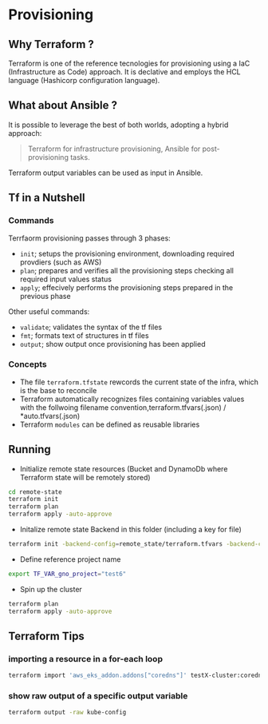 # Provisioning

## Why Terraform ?

Terraform is one of the reference tecnologies for provisioning using a IaC (Infrastructure as Code) approach.
It is declative and employs the HCL language (Hashicorp configuration language).

## What about Ansible ?

It is possible to leverage the best of both worlds, adopting a hybrid approach:
> Terraform for infrastructure provisioning, Ansible for post-provisioning tasks.

Terraform output variables can be used as input in Ansible.

## Tf in a Nutshell

### Commands

Terrfaorm provisioning passes through 3 phases:

- `init`; setups the provisioning environment, downloading required provdiers (such as AWS)
- `plan`; prepares and verifies all the provisioning steps checking all required input values status
- `apply`; effecively performs the provisioning steps prepared in the previous phase

Other useful commands:

- `validate`; validates the syntax of the tf files
- `fmt`; formats text of structures in tf files
- `output`; show output once provisioning has been applied

### Concepts

- The file `terraform.tfstate` rewcords the  current state of the infra, which is the base to reconcile
- Terraform automatically recognizes files containing variables values with the follwoing filename convention,terraform.tfvars(.json) / *auto.tfvars(.json)
- Terraform `modules` can be defined as reusable libraries

## Running

- Initialize remote state resources (Bucket and DynamoDb where Terraform state will be remotely stored)

```bash
cd remote-state
terraform init
terraform plan
terraform apply -auto-approve 
```

- Initalize remote state Backend in this folder (including a key for file)

```bash
terraform init -backend-config=remote_state/terraform.tfvars -backend-config="key=test6-terraform-state/terraform.tfstate"
```

- Define reference project name

```bash
export TF_VAR_gno_project="test6"
```

- Spin up the cluster

```bash
terraform plan
terraform apply -auto-approve 
```

## Terraform Tips

### importing a resource in a for-each loop

```bash
terraform import 'aws_eks_addon.addons["coredns"]' testX-cluster:coredns
```

### show raw output of a specific output variable

```bash
terraform output -raw kube-config
```
